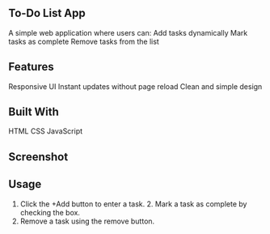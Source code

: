 ## To-Do List App

A simple web application where users can:
Add tasks dynamically
Mark tasks as complete
Remove tasks from the list

## Features
Responsive UI
Instant updates without page reload
Clean and simple design

## Built With
HTML
CSS
JavaScript

## Screenshot

## Usage
1. Click the +Add button to enter a task.
2️. Mark a task as complete by checking the box.
3. Remove a task using the remove button.
